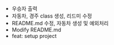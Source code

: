 - 우승자 출력
- 자동차, 경주 class 생성, 리드미 수정
- README.md 수정, 자동차  생성 및 예외처리
- Modify README.md
- feat: setup project
